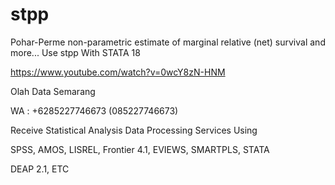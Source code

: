 # stpp
Pohar-Perme non-parametric estimate of marginal relative (net) survival and more... Use stpp With STATA 18

https://www.youtube.com/watch?v=0wcY8zN-HNM

Olah Data Semarang

WA : +6285227746673 (085227746673)

Receive Statistical Analysis Data Processing Services Using

SPSS, AMOS, LISREL, Frontier 4.1, EVIEWS, SMARTPLS, STATA

DEAP 2.1, ETC
